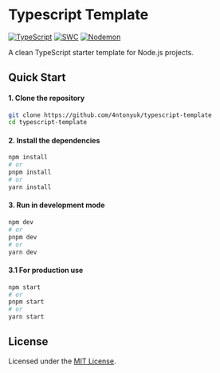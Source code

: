 # Typescript Template
[![TypeScript][typescript-badge]][typescript-url]
[![SWC][swc-badge]][swc-url]
[![Nodemon][nodemon-badge]][nodemon-url]

A clean TypeScript starter template for Node.js projects.

## Quick Start
#### 1. Clone the repository
  ```bash
  git clone https://github.com/4ntonyuk/typescript-template
  cd typescript-template
  ```
#### 2. Install the dependencies
  ```bash
  npm install
  # or
  pnpm install
  # or
  yarn install
  ```
#### 3. Run in development mode
  ```bash
  npm dev
  # or
  pnpm dev
  # or
  yarn dev
  ```
#### 3.1 For production use
  ```bash
  npm start
  # or
  pnpm start
  # or
  yarn start
  ```
## License
Licensed under the [MIT License](LICENSE).

[typescript-badge]: https://img.shields.io/badge/TypeScript-%23007ACC.svg?style=for-the-badge&logo=typescript&logoColor=FFF
[typescript-url]: https://www.typescriptlang.org/
[nodemon-badge]: https://img.shields.io/badge/Nodemon-000.svg?style=for-the-badge&logo=nodemon&logoColor=4D4B3E&labelColor=72C849&color=FFF
[nodemon-url]: https://nodemon.io/
[swc-badge]: https://img.shields.io/badge/SWC-%23F7C05C.svg?style=for-the-badge&logo=swc&logoColor=000
[swc-url]: https://swc.rs/
